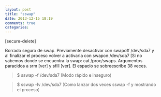 ```yaml
---
layout: post
title: "sswap"
date: 2013-12-15 18:19
comments: true
categories: 
---
```

[secure-delete]

Borrado seguro de swap. Previamente desactivar con swapoff /dev/sda7 y al finalizar el proceso volver a activarla con swapon /dev/sda7 [Si no sabemos donde se encuentra la swap: cat /proc/swaps. Argumentos paracidos a srm [ver] y sfill [ver]. El espacio se sobreescribe 38 veces.

>$ sswap -f /dev/sda7 (Modo rápido e inseguro)

>$ sswap -lv /dev/sda7 (Como lanzar dos veces sswap -f y mostrando el proceso)


